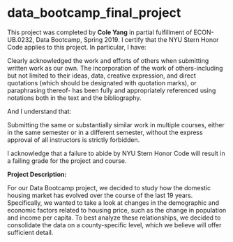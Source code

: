 # data_bootcamp_final_project

This project was completed by **Cole Yang** in partial fulfillment of ECON-UB.0232, Data Bootcamp, Spring 2019. I certify that the NYU Stern Honor Code applies to this project. In particular, I have: 

Clearly acknowledged the work and efforts of others when submitting written work as our own. The incorporation of the work of others-including but not limited to their ideas, data, creative expression, and direct quotations (which should be designated with quotation marks), or paraphrasing thereof- has been fully and appropriately referenced using notations both in the text and the bibliography. 

And I understand that: 

Submitting the same or substantially similar work in multiple courses, either in the same semester or in a different semester, without the express approval of all instructors is strictly forbidden. 

I acknowledge that a failure to abide by NYU Stern Honor Code will result in a failing grade for the project and course. 

**Project Description:**

For our Data Bootcamp project, we decided to study how the domestic housing market has evolved over the course of the last 19 years. Specifically, we wanted to take a look at changes in the demographic and economic factors related to housing price, such as the change in population and income per capita. To best analyze these relationships, we decided to consolidate the data on a county-specific level, which we believe will offer sufficient detail. 
